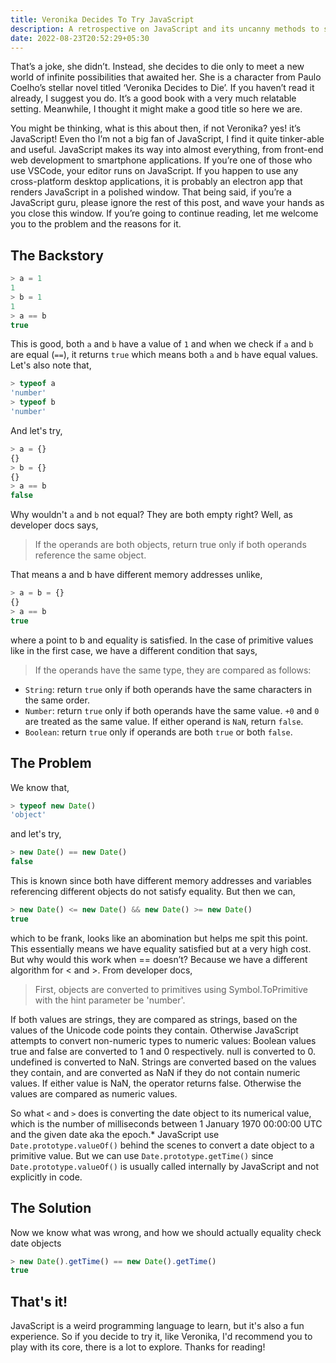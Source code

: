 ```yaml
---
title: Veronika Decides To Try JavaScript
description: A retrospective on JavaScript and its uncanny methods to see how it delivers a developer friendly environment
date: 2022-08-23T20:52:29+05:30
---
```

That’s a joke, she didn’t. Instead, she decides to die only to meet a new world of infinite
possibilities that awaited her. She is a character from Paulo Coelho’s stellar novel titled
‘Veronika Decides to Die’. If you haven’t read it already, I suggest you do. It’s a good
book with a very much relatable setting. Meanwhile, I thought it might make a good title so
here we are.

You might be thinking, what is this about then, if not Veronika? yes! it’s JavaScript! Even
tho I’m not a big fan of JavaScript, I find it quite tinker-able and useful. JavaScript
makes its way into almost everything, from front-end web development to smartphone
applications. If you’re one of those who use VSCode, your editor runs on JavaScript. If you
happen to use any cross-platform desktop applications, it is probably an electron app that
renders JavaScript in a polished window. That being said, if you’re a JavaScript guru,
please ignore the rest of this post, and wave your hands as you close this window. If
you’re going to continue reading, let me welcome you to the problem and the reasons for it.

## The Backstory

```javascript
> a = 1
1
> b = 1
1
> a == b
true
```

This is good, both `a` and `b` have a value of `1` and when we check if `a` and `b`
are equal (`==`), it returns `true` which means both `a` and `b` have equal values.
Let's also note that,

```javascript
> typeof a
'number'
> typeof b
'number'
```

And let's try,

```javascript
> a = {}
{}
> b = {}
{}
> a == b
false
```

Why wouldn't `a` and `b` not equal? They are both empty right? Well, as developer docs says,

> If the operands are both objects, return true only if both operands reference the same object.

That means a and b have different memory addresses unlike,
```javascript
> a = b = {}
{}
> a == b
true
```

where a point to b and equality is satisfied. In the case of primitive values like in the first
case, we have a different condition that says,
> If the operands have the same type, they are compared as follows:
- `String`: return `true` only if both operands have the same characters in the same order.
- `Number`: return `true` only if both operands have the same value. `+0` and `0` are
treated as the same value. If either operand is `NaN`, return `false`.
- `Boolean`: return `true` only if operands are both `true` or both `false`.

## The Problem

We know that,

```javascript
> typeof new Date()
'object'
```

and let's try,

```javascript
> new Date() == new Date()
false
```

This is known since both have different memory addresses and variables referencing different
objects do not satisfy equality. But then we can,
```javascript
> new Date() <= new Date() && new Date() >= new Date()
true
```

which to be frank, looks like an abomination but helps me spit this point. This essentially
means we have equality satisfied but at a very high cost. But why would this work when == 
doesn’t? Because we have a different algorithm for < and >. From developer docs,

> First, objects are converted to primitives using Symbol.ToPrimitive with the hint parameter
be 'number'.

If both values are strings, they are compared as strings, based on the values of the Unicode
code points they contain. Otherwise JavaScript attempts to convert non-numeric types to
numeric values: Boolean values true and false are converted to 1 and 0 respectively. null is
converted to 0. undefined is converted to NaN. Strings are converted based on the values they
contain, and are converted as NaN if they do not contain numeric values. If either value is
NaN, the operator returns false. Otherwise the values are compared as numeric values.

So what `<` and `>` does is converting the date object to its numerical value, which is the
number of milliseconds between 1 January 1970 00:00:00 UTC and the given date aka the
epoch.* JavaScript use `Date.prototype.valueOf()` behind the scenes to convert a date object
to a primitive value. But we can use `Date.prototype.getTime()` since `Date.prototype.valueOf()`
is usually called internally by JavaScript and not explicitly in code. 

## The Solution

Now we know what was wrong, and how we should actually equality check date objects

```javascript
> new Date().getTime() == new Date().getTime()
true
```

## That's it!

JavaScript is a weird programming language to learn, but it's also a fun experience. So if you
decide to try it, like Veronika, I'd recommend you to play with its core, there is a lot to
explore. Thanks for reading!

